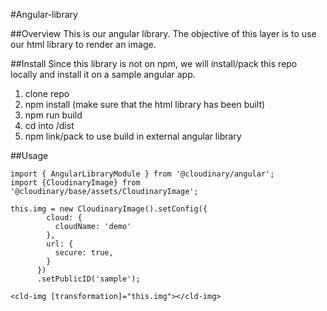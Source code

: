 #Angular-library

##Overview
This is our angular library. The objective of this layer is to use our html
library to render an image. 

##Install
Since this library is not on npm, we will install/pack this repo locally and install it on a sample angular app.

1. clone repo
2. npm install (make sure that the html library has been built)
3. npm run build
4. cd into /dist
5. npm link/pack to use build in external angular library


##Usage
```
import { AngularLibraryModule } from '@cloudinary/angular';
import {CloudinaryImage} from '@cloudinary/base/assets/CloudinaryImage';

this.img = new CloudinaryImage().setConfig({
        cloud: {
          cloudName: 'demo'
        },
        url: {
          secure: true,
        }
      })
      .setPublicID('sample');

<cld-img [transformation]="this.img"></cld-img>
```
